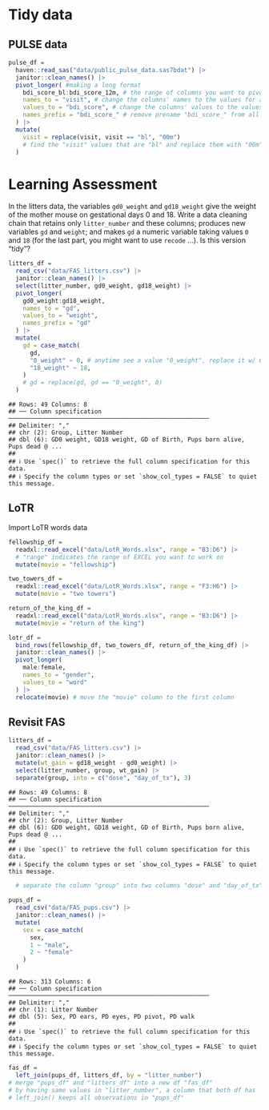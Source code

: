 Tidy data
================

## PULSE data

``` r
pulse_df =
  haven::read_sas("data/public_pulse_data.sas7bdat") |>
  janitor::clean_names() |>
  pivot_longer( #making a long format
    bdi_score_bl:bdi_score_12m, # the range of columns you want to pivot
    names_to = "visit", # change the columns' names to the values for a variable "visit"
    values_to = "bdi_score", # change the columns' values to the values of variable "bdi_score"
    names_prefix = "bdi_score_" # remove prename "bdi_score_" from all values
  ) |>
  mutate(
    visit = replace(visit, visit == "bl", "00m")
    # find the "visit" values that are "bl" and replace them with "00m"
  )
```

# Learning Assessment

In the litters data, the variables `gd0_weight` and `gd18_weight` give
the weight of the mother mouse on gestational days 0 and 18. Write a
data cleaning chain that retains only `litter_number` and these columns;
produces new variables `gd` and `weight`; and makes `gd` a numeric
variable taking values `0` and `18` (for the last part, you might want
to use `recode` …). Is this version “tidy”?

``` r
litters_df =
  read_csv("data/FAS_litters.csv") |> 
  janitor::clean_names() |>
  select(litter_number, gd0_weight, gd18_weight) |>
  pivot_longer(
    gd0_weight:gd18_weight,
    names_to = "gd",
    values_to = "weight",
    names_prefix = "gd"
  ) |>
  mutate(
    gd = case_match(
      gd,
      "0_weight" ~ 0, # anytime see a value "0_weight", replace it w/ 0
      "18_weight" ~ 18,
    )
    # gd = replace(gd, gd == "0_weight", 0)
  )
```

    ## Rows: 49 Columns: 8
    ## ── Column specification ────────────────────────────────────────────────────────
    ## Delimiter: ","
    ## chr (2): Group, Litter Number
    ## dbl (6): GD0 weight, GD18 weight, GD of Birth, Pups born alive, Pups dead @ ...
    ## 
    ## ℹ Use `spec()` to retrieve the full column specification for this data.
    ## ℹ Specify the column types or set `show_col_types = FALSE` to quiet this message.

## LoTR

Import LoTR words data

``` r
fellowship_df = 
  readxl::read_excel("data/LotR_Words.xlsx", range = "B3:D6") |>
  # "range" indicates the range of EXCEL you want to work on
  mutate(movie = "fellowship")

two_towers_df = 
  readxl::read_excel("data/LotR_Words.xlsx", range = "F3:H6") |>
  mutate(movie = "two towers")

return_of_the_king_df = 
  readxl::read_excel("data/LotR_Words.xlsx", range = "B3:D6") |>
  mutate(movie = "return of the king")

lotr_df =
  bind_rows(fellowship_df, two_towers_df, return_of_the_king_df) |>
  janitor::clean_names() |>
  pivot_longer(
    male:female,
    names_to = "gender",
    values_to = "word"
  ) |>
  relocate(movie) # move the "movie" column to the first column
```

## Revisit FAS

``` r
litters_df = 
  read_csv("data/FAS_litters.csv") |>
  janitor::clean_names() |>
  mutate(wt_gain = gd18_weight - gd0_weight) |>
  select(litter_number, group, wt_gain) |>
  separate(group, into = c("dose", "day_of_tx"), 3)
```

    ## Rows: 49 Columns: 8
    ## ── Column specification ────────────────────────────────────────────────────────
    ## Delimiter: ","
    ## chr (2): Group, Litter Number
    ## dbl (6): GD0 weight, GD18 weight, GD of Birth, Pups born alive, Pups dead @ ...
    ## 
    ## ℹ Use `spec()` to retrieve the full column specification for this data.
    ## ℹ Specify the column types or set `show_col_types = FALSE` to quiet this message.

``` r
  # separate the column "group" into two columns "dose" and "day_of_tx"
  
pups_df =
  read_csv("data/FAS_pups.csv") |>
  janitor::clean_names() |>
  mutate(
    sex = case_match(
      sex,
      1 ~ "male",
      2 ~ "female"
    )
  )
```

    ## Rows: 313 Columns: 6
    ## ── Column specification ────────────────────────────────────────────────────────
    ## Delimiter: ","
    ## chr (1): Litter Number
    ## dbl (5): Sex, PD ears, PD eyes, PD pivot, PD walk
    ## 
    ## ℹ Use `spec()` to retrieve the full column specification for this data.
    ## ℹ Specify the column types or set `show_col_types = FALSE` to quiet this message.

``` r
fas_df =
  left_join(pups_df, litters_df, by = "litter_number")
# merge "pups_df" and "litters_df" into a new df "fas_df"
# by having same values in "litter_number", a column that both df has
# left_join() keeps all observations in "pups_df"
```
